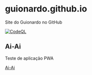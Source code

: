 # guionardo.github.io
Site do Guionardo no GitHub

[![CodeQL](https://github.com/guionardo/guionardo.github.io/actions/workflows/codeql-analysis.yml/badge.svg)](https://github.com/guionardo/guionardo.github.io/actions/workflows/codeql-analysis.yml)

## Ai-Ai

Teste de aplicação PWA

[Ai-Ai](aiai/index.html)
